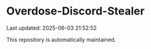 # Overdose-Discord-Stealer

Last updated: 2025-06-03 21:52:52

This repository is automatically maintained.
